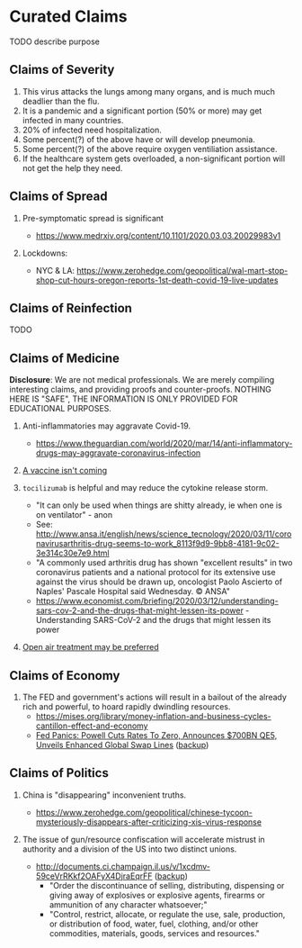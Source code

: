 # Curated Claims

TODO describe purpose

## Claims of Severity

1. This virus attacks the lungs among many organs, and is much much deadlier than the flu.
1. It is a pandemic and a significant portion (50% or more) may get infected in many countries.
1. 20% of infected need hospitalization.
1. Some percent(?) of the above have or will develop pneumonia.
1. Some percent(?) of the above require oxygen ventiliation assistance.
1. If the healthcare system gets overloaded, a non-significant portion will not get the help they need.

## Claims of Spread

1. Pre-symptomatic spread is significant
   * https://www.medrxiv.org/content/10.1101/2020.03.03.20029983v1

1. Lockdowns:
   * NYC & LA: https://www.zerohedge.com/geopolitical/wal-mart-stop-shop-cut-hours-oregon-reports-1st-death-covid-19-live-updates

## Claims of Reinfection

TODO

## Claims of Medicine

**Disclosure**: We are not medical professionals. We are merely compiling interesting claims, and providing proofs and counter-proofs. NOTHING HERE IS "SAFE", THE INFORMATION IS ONLY PROVIDED FOR EDUCATIONAL PURPOSES.

1. Anti-inflammatories may aggravate Covid-19.
   * https://www.theguardian.com/world/2020/mar/14/anti-inflammatory-drugs-may-aggravate-coronavirus-infection

1. [A vaccine isn't coming](/claims/reinfection/README.md)

1. `tocilizumab` is helpful and may reduce the cytokine release storm.
   * "It can only be used when things are shitty already, ie when one is on ventilator" - anon
   * See: http://www.ansa.it/english/news/science_tecnology/2020/03/11/coronavirusarthritis-drug-seems-to-work_8113f9d9-9bb8-4181-9c02-3e314c30e7e9.html
   * "A commonly used arthritis drug has shown "excellent results" in two coronavirus patients and a national protocol for its extensive use against the virus should be drawn up, oncologist Paolo Ascierto of Naples' Pascale Hospital said Wednesday. © ANSA"
   * https://www.economist.com/briefing/2020/03/12/understanding-sars-cov-2-and-the-drugs-that-might-lessen-its-power - Understanding SARS-CoV-2 and the drugs that might lessen its power

1. [Open air treatment may be preferred](https://medium.com/@ra.hobday/coronavirus-and-the-sun-a-lesson-from-the-1918-influenza-pandemic-509151dc8065)


## Claims of Economy

1. The FED and government's actions will result in a bailout of the already rich and powerful, to hoard rapidly dwindling resources.
   * https://mises.org/library/money-inflation-and-business-cycles-cantillon-effect-and-economy
   * [Fed Panics: Powell Cuts Rates To Zero, Announces $700BN QE5, Unveils Enhanced Global Swap Lines](https://www.zerohedge.com/markets/fed-panics-powell-cuts-rates-zero-announces-700bn-qe5-unveils-enhanced-global-swap-lines) ([backup](/resources/sites/zerohedge_2020_03_15_fed_panics.pdf))


## Claims of Politics

1. China is "disappearing" inconvenient truths.
   * https://www.zerohedge.com/geopolitical/chinese-tycoon-mysteriously-disappears-after-criticizing-xis-virus-response

1. The issue of gun/resource confiscation will accelerate mistrust in authority and a division of the US into two distinct unions.
   * http://documents.ci.champaign.il.us/v/1xcdmv-59ceVrRKkf2OAFyX4DjraEqrFF ([backup](/resources/pdfs/champaign_ordinance.pdf))
      - "Order the discontinuance of selling, distributing, dispensing or giving away of explosives or explosive agents, firearms or ammunition of any character whatsoever;"
      - "Control, restrict, allocate, or regulate the use, sale, production, or distribution of food, water, fuel, clothing, and/or other commodities, materials, goods, services and resources."
